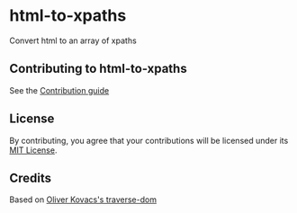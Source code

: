 # html-to-xpaths

Convert html to an array of xpaths

## Contributing to html-to-xpaths

See the [Contribution guide](CONTRIBUTING.md)

## License

By contributing, you agree that your contributions will be licensed
under its [MIT License](LICENSE).

## Credits
Based on [Oliver Kovacs's traverse-dom](https://github.com/gawkermedia/traverse-dom)
